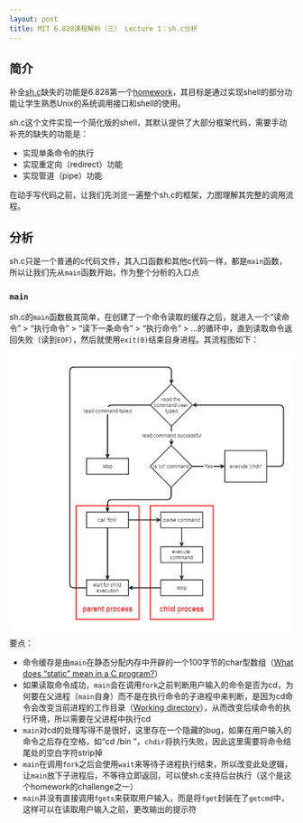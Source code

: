 ```yaml
---
layout: post
title: MIT 6.828课程解析（三） Lecture 1：sh.c分析
---
```


## 简介
补全[sh.c](https://pdos.csail.mit.edu/6.828/2014/homework/sh.c)缺失的功能是6.828第一个[homework](https://pdos.csail.mit.edu/6.828/2014/homework/xv6-shell.html)，其目标是通过实现shell的部分功能让学生熟悉Unix的系统调用接口和shell的使用。

sh.c这个文件实现一个简化版的shell，其默认提供了大部分框架代码，需要手动补充的缺失的功能是：
* 实现单条命令的执行
* 实现重定向（redirect）功能
* 实现管道（pipe）功能

在动手写代码之前，让我们先浏览一遍整个sh.c的框架，力图理解其完整的调用流程。


## 分析
sh.c只是一个普通的c代码文件，其入口函数和其他c代码一样，都是`main`函数，所以让我们先从`main`函数开始，作为整个分析的入口点

### `main`
sh.c的`main`函数极其简单，在创建了一个命令读取的缓存之后，就进入一个“读命令” > “执行命令” > “读下一条命令” > “执行命令” > ...的循环中，直到读取命令返回失败（读到`EOF`），然后就使用`exit(0)`结束自身进程。其流程图如下：

![main](/public/img/main.png)

要点：

* 命令缓存是由`main`在静态分配内存中开辟的一个100字节的char型数组（[What does “static” mean in a C program?](http://stackoverflow.com/questions/572547/what-does-static-mean-in-a-c-program)）
* 如果读取命令成功，`main`会在调用`fork`之前判断用户输入的命令是否为cd，为何要在父进程（`main`自身）而不是在执行命令的子进程中来判断，是因为cd命令会改变当前进程的工作目录（[Working directory](https://en.wikipedia.org/wiki/Working_directory)），从而改变后续命令的执行环境，所以需要在父进程中执行cd
* `main`对cd的处理写得不是很好，这里存在一个隐藏的bug，如果在用户输入的命令之后存在空格，如“cd /bin  ”，`chdir`将执行失败，因此这里需要将命令结尾处的空白字符strip掉
* `main`在调用`fork`之后会使用`wait`来等待子进程执行结束，所以改变此处逻辑，让`main`放下子进程后，不等待立即返回，可以使sh.c支持后台执行（这个是这个homework的challenge之一）
* `main`并没有直接调用`fgets`来获取用户输入，而是将`fget`封装在了`getcmd`中，这样可以在读取用户输入之前，更改输出的提示符
